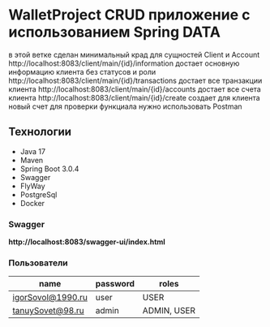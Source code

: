 # WalletProject CRUD приложение с использованием Spring DATA
в этой ветке сделан минимальный крад для сущностей Client и Account
http://localhost:8083/client/main/{id}/information достает основную информацию клиента без статусов и роли
http://localhost:8083/client/main/{id}/transactions достает все транзакции клиента 
http://localhost:8083/client/main/{id}/accounts достает все счета клиента
http://localhost:8083/client/main/{id}/create создает для клиента новый счет
для проверки функциала нужно использовать Postman

## Технологии
- Java 17
- Maven
- Spring Boot 3.0.4
- Swagger
- FlyWay
- PostgreSql
- Docker

### Swagger
__http://localhost:8083/swagger-ui/index.html__

### Пользователи

| name              | password | roles       |
|-------------------|----------|-------------|
| igorSovol@1990.ru | user     | USER        |
| tanuySovet@98.ru  | admin    | ADMIN, USER |

